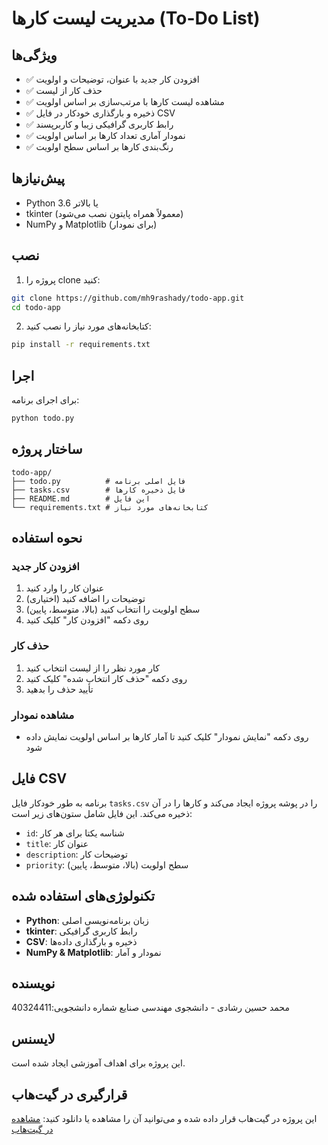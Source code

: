
# مدیریت لیست کارها (To-Do List)


## ویژگی‌ها

- ✅ افزودن کار جدید با عنوان، توضیحات و اولویت
- ✅ حذف کار از لیست
- ✅ مشاهده لیست کارها با مرتب‌سازی بر اساس اولویت
- ✅ ذخیره و بارگذاری خودکار در فایل CSV
- ✅ رابط کاربری گرافیکی زیبا و کاربرپسند
- ✅ نمودار آماری تعداد کارها بر اساس اولویت
- ✅ رنگ‌بندی کارها بر اساس سطح اولویت

## پیش‌نیازها

- Python 3.6 یا بالاتر
- tkinter (معمولاً همراه پایتون نصب می‌شود)
- NumPy و Matplotlib (برای نمودار)

## نصب

1. پروژه را clone کنید:
```bash
git clone https://github.com/mh9rashady/todo-app.git
cd todo-app
```

2. کتابخانه‌های مورد نیاز را نصب کنید:
```bash
pip install -r requirements.txt
```

## اجرا

برای اجرای برنامه:
```bash
python todo.py
```

## ساختار پروژه

```
todo-app/
├── todo.py          # فایل اصلی برنامه
├── tasks.csv        # فایل ذخیره کارها
├── README.md        # این فایل
└── requirements.txt # کتابخانه‌های مورد نیاز
```

## نحوه استفاده

### افزودن کار جدید
1. عنوان کار را وارد کنید
2. توضیحات را اضافه کنید (اختیاری)
3. سطح اولویت را انتخاب کنید (بالا، متوسط، پایین)
4. روی دکمه "افزودن کار" کلیک کنید

### حذف کار
1. کار مورد نظر را از لیست انتخاب کنید
2. روی دکمه "حذف کار انتخاب شده" کلیک کنید
3. تأیید حذف را بدهید

### مشاهده نمودار
- روی دکمه "نمایش نمودار" کلیک کنید تا آمار کارها بر اساس اولویت نمایش داده شود

## فایل CSV

برنامه به طور خودکار فایل `tasks.csv` را در پوشه پروژه ایجاد می‌کند و کارها را در آن ذخیره می‌کند. این فایل شامل ستون‌های زیر است:

- `id`: شناسه یکتا برای هر کار
- `title`: عنوان کار
- `description`: توضیحات کار
- `priority`: سطح اولویت (بالا، متوسط، پایین)

## تکنولوژی‌های استفاده شده

- **Python**: زبان برنامه‌نویسی اصلی
- **tkinter**: رابط کاربری گرافیکی
- **CSV**: ذخیره و بارگذاری داده‌ها
- **NumPy & Matplotlib**: نمودار و آمار

## نویسنده

محمد حسین رشادی - دانشجوی مهندسی صنایع
شماره دانشجویی:40324411
## لایسنس

این پروژه برای اهداف آموزشی ایجاد شده است.


## قرارگیری در گیت‌هاب
این پروژه در گیت‌هاب قرار داده شده و می‌توانید آن را مشاهده یا دانلود کنید: [مشاهده در گیت‌هاب](https://github.com/mh9rashady/todo-app)
